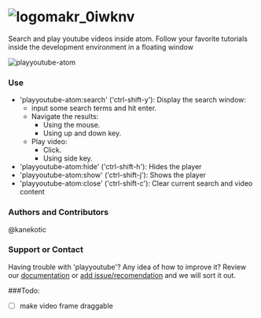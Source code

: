 # ![logomakr_0iwknv](https://user-images.githubusercontent.com/3071208/42363375-bcf912a2-80f7-11e8-999b-82e107a3d1af.png)

Search and play youtube videos inside atom. Follow your favorite tutorials inside the development environment in a floating window

![playyoutube-atom](https://cloud.githubusercontent.com/assets/3071208/11987290/d6f8e8c0-a9dc-11e5-8d1e-c0ee5a2922e1.gif)

### Use
- 'playyoutube-atom:search' ('ctrl-shift-y'): Display the search window:
  - input some search terms and hit enter.
  - Navigate the results:
    - Using the mouse.
    - Using up and down key.
  - Play video:
    - Click.
    - Using side key.
- 'playyoutube-atom:hide' ('ctrl-shift-h'): Hides the player
- 'playyoutube-atom:show' ('ctrl-shift-j'): Shows the player
- 'playyoutube-atom:close' ('ctrl-shift-c'): Clear current search and video content

### Authors and Contributors
@kanekotic

### Support or Contact
Having trouble with 'playyoutube'? Any idea of how to improve it?
Review our [documentation](https://github.com/Hatisoft/PlayYouTube/wiki) or [add issue/recomendation](https://github.com/Hatisoft/PlayYouTube/issues) and we will sort it out.

###Todo:
- [ ] make video frame draggable
